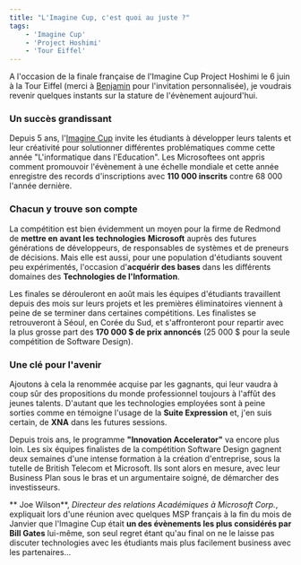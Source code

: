 ```yaml
---
title: "L'Imagine Cup, c'est quoi au juste ?"
tags:
    - 'Imagine Cup'
    - 'Project Hoshimi'
    - 'Tour Eiffel'
---
```


A l'occasion de la finale française de l'Imagine Cup Project Hoshimi le 6 juin à
la Tour Eiffel (merci à [Benjamin](http://www.benjamingauthey.com) pour
l'invitation personnalisée), je voudrais revenir quelques instants sur la
stature de l'évènement aujourd'hui.

<!-- more -->

### Un succès grandissant

Depuis 5 ans,
l'[Imagine Cup](https://www.imaginecup.com/Error/500?aspxerrorpath=/) invite les
étudiants à développer leurs talents et leur créativité pour solutionner
différentes problématiques comme cette année "L'informatique dans l'Education".
Les Microsoftees ont appris comment promouvoir l'évènement à une échelle
mondiale et cette année enregistre des records d'inscriptions avec **110 000
inscrits** contre 68 000 l'année dernière.

### Chacun y trouve son compte

La compétition est bien évidemment un moyen pour la firme de Redmond de **mettre
en** **avant les technologies** **Microsoft** auprès des futures générations de
développeurs, de responsables de systèmes et de preneurs de décisions. Mais elle
est aussi, pour une population d'étudiants souvent peu expérimentés, l'occasion
d'**acquérir des bases** dans les différents domaines des **Technologies de
l'Information**.

Les finales se dérouleront en août mais les équipes d'étudiants travaillent
depuis des mois sur leurs projets et les premières éliminatoires viennent à
peine de se terminer dans certaines compétitions. Les finalistes se retrouveront
à Séoul, en Corée du Sud, et s'affronteront pour repartir avec la plus grosse
part des **170 000 \$ de prix annoncés** (25 000 \$ pour la seule compétition de
Software Design).

### Une clé pour l'avenir

Ajoutons à cela la renommée acquise par les gagnants, qui leur vaudra à coup sûr
des propositions du monde professionnel toujours à l'affût des jeunes talents.
D'autant que les technologies employées sont à peine sorties comme en témoigne
l'usage de la **Suite Expression** et, j'en suis certain, de **XNA** dans les
futures sessions.

Depuis trois ans, le programme **"Innovation Accelerator"** va encore plus loin.
Les six équipes finalistes de la compétition Software Design gagnent deux
semaines d'une intense formation à la création d'entreprise, sous la tutelle de
British Telecom et Microsoft. Ils sont alors en mesure, avec leur Business Plan
sous le bras et un argumentaire soigné, de démarcher des investisseurs.

** Joe Wilson**, _Directeur des relations Académiques à Microsoft Corp._,
expliquait lors d'une réunion avec quelques MSP français à la fin du mois de
Janvier que l'Imagine Cup était **un des évènements les plus considérés par Bill
Gates** lui-même, son seul regret étant qu'au final on ne le laisse pas discuter
technologies avec les étudiants mais plus facilement business avec les
partenaires…
